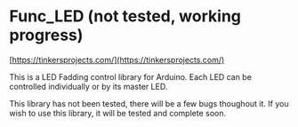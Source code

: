 # Func_LED (not tested, working progress)
[https://tinkersprojects.com/](https://tinkersprojects.com/)

This is a LED Fadding control library for Arduino. Each LED can be controlled individually or by its master LED.   


This library has not been tested, there will be a few bugs thoughout it. If you wish to use this library, it will be tested and complete soon.

